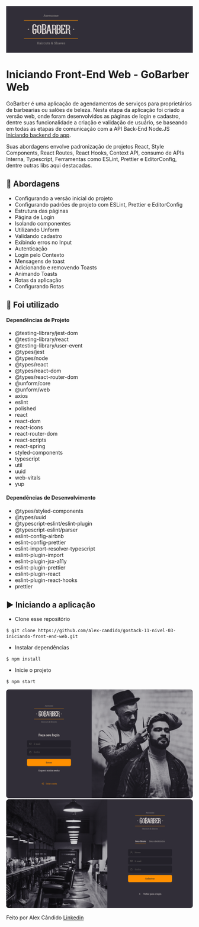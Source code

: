 <img alt="GoStack" src="/src/assets/gobarber.png" />

# Iniciando Front-End Web - GoBarber Web

GoBarber é uma aplicação de agendamentos de serviços para proprietários de barbearias ou salões de beleza. Nesta etapa da aplicação foi criado a versão web, onde foram desenvolvidos as páginas de login e cadastro, dentre suas funcionalidade a criação e validação de usuário, se baseando em todas as etapas de comunicação com a API Back-End Node.JS [Iniciando backend do app](https://github.com/alex-candido/gostack-11-nivel-02-iniciando-backend-do-app).

Suas abordagens envolve padronização de projetos React, Style Components, React Routes, React Hooks, Context API, consumo de APIs Interna, Typescript, Ferramentas como ESLint, Prettier e EditorConfig, dentre outras libs aqui destacadas. 

## 🚀 Abordagens

- Configurando a versão inicial do projeto
- Configurando padrões de projeto com ESLint, Prettier e EditorConfig
- Estrutura das páginas
- Página de Login
- Isolando componentes
- Utilizando Unform
- Validando cadastro
- Exibindo erros no Input
- Autenticação
- Login pelo Contexto
- Mensagens de toast
- Adicionando e removendo Toasts
- Animando Toasts
- Rotas da aplicação
- Configurando Rotas

## 📌 Foi utilizado

#### Dependências de Projeto

- @testing-library/jest-dom
- @testing-library/react
- @testing-library/user-event
- @types/jest
- @types/node
- @types/react
- @types/react-dom
- @types/react-router-dom
- @unform/core
- @unform/web
- axios
- eslint
- polished
- react
- react-dom
- react-icons
- react-router-dom
- react-scripts
- react-spring
- styled-components
- typescript
- util
- uuid
- web-vitals
- yup

#### Dependências de Desenvolvimento

- @types/styled-components
- @types/uuid
- @typescript-eslint/eslint-plugin
- @typescript-eslint/parser
- eslint-config-airbnb
- eslint-config-prettier
- eslint-import-resolver-typescript
- eslint-plugin-import
- eslint-plugin-jsx-a11y
- eslint-plugin-prettier
- eslint-plugin-react
- eslint-plugin-react-hooks
- prettier

## ▶️ Iniciando a aplicação

- Clone esse repositório
```
$ git clone https://github.com/alex-candido/gostack-11-nivel-03-iniciando-front-end-web.git
```
- Instalar dependências
```
$ npm install
```

- Inicie o projeto
```
$ npm start
```

<img src="/src/assets/gobarber_login.png" alt="layout">
<img src="/src/assets/gobarber_registration.png" alt="layout">

Feito por Alex Cândido [Linkedin](https://www.linkedin.com/in/alexcndd/)

